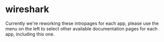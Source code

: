# wireshark

Currently we're reworking these intropages for each app, please use the menu on the left to select other available documentation pages for each app, including this one.
